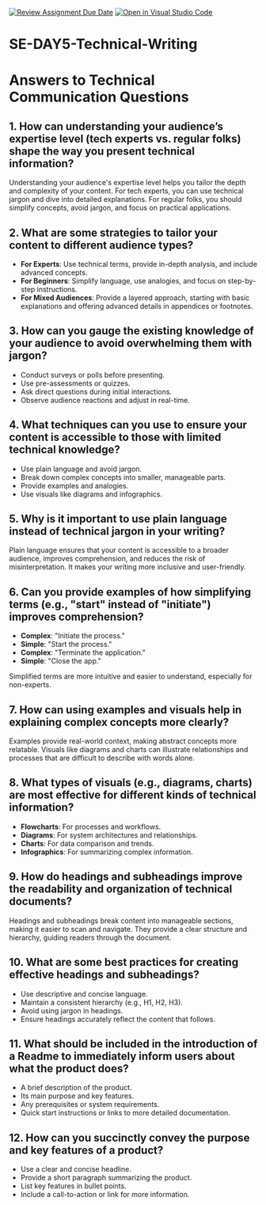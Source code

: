 [![Review Assignment Due Date](https://classroom.github.com/assets/deadline-readme-button-22041afd0340ce965d47ae6ef1cefeee28c7c493a6346c4f15d667ab976d596c.svg)](https://classroom.github.com/a/zsAR-pyY)
[![Open in Visual Studio Code](https://classroom.github.com/assets/open-in-vscode-2e0aaae1b6195c2367325f4f02e2d04e9abb55f0b24a779b69b11b9e10269abc.svg)](https://classroom.github.com/online_ide?assignment_repo_id=18564025&assignment_repo_type=AssignmentRepo)
# SE-DAY5-Technical-Writing
# Answers to Technical Communication Questions

## 1. How can understanding your audience’s expertise level (tech experts vs. regular folks) shape the way you present technical information?
Understanding your audience's expertise level helps you tailor the depth and complexity of your content. For tech experts, you can use technical jargon and dive into detailed explanations. For regular folks, you should simplify concepts, avoid jargon, and focus on practical applications.

## 2. What are some strategies to tailor your content to different audience types?
- **For Experts**: Use technical terms, provide in-depth analysis, and include advanced concepts.
- **For Beginners**: Simplify language, use analogies, and focus on step-by-step instructions.
- **For Mixed Audiences**: Provide a layered approach, starting with basic explanations and offering advanced details in appendices or footnotes.

## 3. How can you gauge the existing knowledge of your audience to avoid overwhelming them with jargon?
- Conduct surveys or polls before presenting.
- Use pre-assessments or quizzes.
- Ask direct questions during initial interactions.
- Observe audience reactions and adjust in real-time.

## 4. What techniques can you use to ensure your content is accessible to those with limited technical knowledge?
- Use plain language and avoid jargon.
- Break down complex concepts into smaller, manageable parts.
- Provide examples and analogies.
- Use visuals like diagrams and infographics.

## 5. Why is it important to use plain language instead of technical jargon in your writing?
Plain language ensures that your content is accessible to a broader audience, improves comprehension, and reduces the risk of misinterpretation. It makes your writing more inclusive and user-friendly.

## 6. Can you provide examples of how simplifying terms (e.g., "start" instead of "initiate") improves comprehension?
- **Complex**: "Initiate the process."
- **Simple**: "Start the process."
- **Complex**: "Terminate the application."
- **Simple**: "Close the app."

Simplified terms are more intuitive and easier to understand, especially for non-experts.

## 7. How can using examples and visuals help in explaining complex concepts more clearly?
Examples provide real-world context, making abstract concepts more relatable. Visuals like diagrams and charts can illustrate relationships and processes that are difficult to describe with words alone.

## 8. What types of visuals (e.g., diagrams, charts) are most effective for different kinds of technical information?
- **Flowcharts**: For processes and workflows.
- **Diagrams**: For system architectures and relationships.
- **Charts**: For data comparison and trends.
- **Infographics**: For summarizing complex information.

## 9. How do headings and subheadings improve the readability and organization of technical documents?
Headings and subheadings break content into manageable sections, making it easier to scan and navigate. They provide a clear structure and hierarchy, guiding readers through the document.

## 10. What are some best practices for creating effective headings and subheadings?
- Use descriptive and concise language.
- Maintain a consistent hierarchy (e.g., H1, H2, H3).
- Avoid using jargon in headings.
- Ensure headings accurately reflect the content that follows.

## 11. What should be included in the introduction of a Readme to immediately inform users about what the product does?
- A brief description of the product.
- Its main purpose and key features.
- Any prerequisites or system requirements.
- Quick start instructions or links to more detailed documentation.

## 12. How can you succinctly convey the purpose and key features of a product?
- Use a clear and concise headline.
- Provide a short paragraph summarizing the product.
- List key features in bullet points.
- Include a call-to-action or link for more information.


